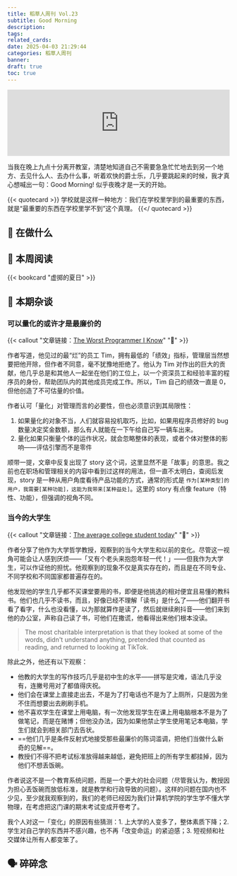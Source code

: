 ```yaml
---
title: 稻草人周刊 Vol.23
subtitle: Good Morning
description:
tags:
related_cards:
date: 2025-04-03 21:29:44
categories: 稻草人周刊
banner:
draft: true
toc: true
---
```


<iframe allow="autoplay *; encrypted-media *;" frameborder="0" height="150" style="width:100%;max-width:660px;overflow:hidden;background:transparent;" sandbox="allow-forms allow-popups allow-same-origin allow-scripts allow-storage-access-by-user-activation allow-top-navigation-by-user-activation" src="https://embed.music.apple.com/cn/album/good-morning/1770129269?i=1770129274"></iframe>

当我在晚上九点十分离开教室，清楚地知道自己不需要急急忙忙地去到另一个地方、去见什么人、去办什么事，听着欢快的爵士乐，几乎要跳起来的时候，我才真心想喊出一句：Good Morning! 似乎夜晚才是一天的开始。

{{< quotecard >}}
学校就是这样一种地方：我们在学校里学到的最重要的东西，就是“最重要的东西在学校里学不到”这个真理。
{{</ quotecard >}}

## 🙋 在做什么



## 📖 本周阅读

{{< bookcard "虚掷的夏日" >}}

## 💬 本期杂谈

### 可以量化的或许才是最廉价的

{{< callout "文章链接：[The Worst Programmer I Know](https://dannorth.net/the-worst-programmer/)" "📜" >}}

作者写道，他见过的最“烂”的员工 Tim，拥有最低的「绩效」指标，管理层当然想要把他开除，但作者不同意，毫不犹豫地拒绝了。他认为 Tim 对作出的巨大的贡献，他几乎总是和其他人一起坐在他们的工位上，以一个资深员工和经验丰富的程序员的身份，帮助团队内的其他成员完成工作。所以，Tim 自己的绩效一直是 0，但他创造了不可估量的价值。

作者认可「量化」对管理而言的必要性，但也必须意识到其局限性：

1. 如果量化的对象不当，人们就容易投机取巧，比如，如果用程序员修好的 bug 数量决定奖金数额，那么有人就能在一下午给自己写一辆车出来。
2. 量化如果只衡量个体的运作状况，就会忽略整体的表现，或者个体对整体的影响——评估引擎而不是零件

顺带一提，文章中反复出现了 story 这个词，这里显然不是「故事」的意思。我之前也在职场和管理相关的内容中看到过这样的用法，但一直不太明白，查阅后发现，story 是一种从用户角度看待产品功能的方式，通常的形式是 `作为[某种类型]的用户，我需要[某种功能]，这能为我带来[某种益处]`。这里的 story 有点像 feature（特性、功能），但强调的视角不同。

### 当今的大学生

{{< callout "文章链接：[The average college student today](https://hilariusbookbinder.substack.com/p/the-average-college-student-today)" "📜" >}}

作者分享了他作为大学哲学教授，观察到的当今大学生和以前的变化。尽管这一视角可能会让人感到厌烦——「又有个老头来抱怨年轻一代！」——但我作为大学生，可以作证他的担忧。他观察到的现象不仅是真实存在的，而且是在不同专业、不同学校和不同国家都普遍存在的。

他发现他的学生几乎都不买课堂要用的书，即便是他挑选的相对便宜且易懂的教科书。他们也几乎不读书，而且，好像已经不理解「读书」是什么了——他们翻开书看了看字，什么也没看懂，以为那就算作是读了，然后就继续刷抖音——他们来到他的办公室，声称自己读了书，可他们在撒谎，他看得出来他们根本没读。

> The most charitable interpretation is that they looked at some of the words, didn't understand anything, pretended that counted as reading, and returned to looking at TikTok.

除此之外，他还有以下观察：

- 他教的大学生的写作技巧几乎是初中生的水平——拼写是灾难，语法几乎没有，连撇号用对了都值得庆祝。
- 他们会在课堂上直接走出去，不是为了打电话也不是为了上厕所，只是因为坐不住而想要出去刷刷手机。
- 他不喜欢学生在课堂上用电脑，有一次他发现学生在课上用电脑根本不是为了做笔记，而是在赌博；但他没办法，因为如果他禁止学生使用笔记本电脑，学生们就会到相关部门去告状。
- ==他们几乎是条件反射式地接受那些最廉价的陈词滥调，把他们当做什么新奇的见解==。
- 教授们不得不把考试标准放得越来越低，避免把班上的所有学生都挂掉，因为他们不想丢饭碗。

作者说这不是一个教育系统问题，而是一个更大的社会问题（尽管我认为，教授因为担心丢饭碗而放低标准，就是教学和行政导致的问题）。这样的问题在国内也不少见，至少就我观察到的，我们的老师已经因为我们计算机学院的学生学不懂大学物理，在考虑把这门课的期末考试变成开卷考了。

我个人对这一「变化」的原因有些猜测：1. 上大学的人变多了，整体素质下降；2. 学生对自己学的东西并不感兴趣，也不再「改变命运」的紧迫感；3. 短视频和社交媒体让所有人都变笨了。



## 🗣️ 碎碎念
